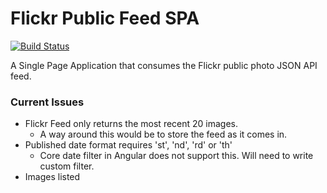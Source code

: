 Flickr Public Feed SPA
======================

[![Build Status](https://travis-ci.org/joshcroad/potatoFeed.png?branch=master)](https://travis-ci.org/joshcroad/potatoFeed)

A Single Page Application that consumes the Flickr public photo JSON API feed.

### Current Issues
- Flickr Feed only returns the most recent 20 images.
  - A way around this would be to store the feed as it comes in.
- Published date format requires 'st', 'nd', 'rd' or 'th'
  - Core date filter in Angular does not support this. Will need to write custom filter.
- Images listed 
